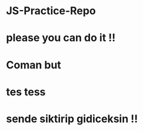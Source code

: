 # JS-Practice-Repo

# please you can do it !!

# Coman but

# tes tess

# sende siktirip gidiceksin !!
